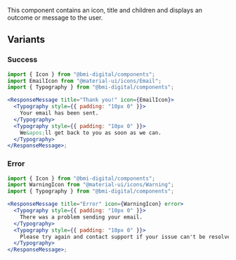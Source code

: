 This component contains an icon, title and children and displays an outcome or message to the user.

## Variants

### Success

```jsx
import { Icon } from "@bmi-digital/components";
import EmailIcon from "@material-ui/icons/Email";
import { Typography } from "@bmi-digital/components";

<ResponseMessage title="Thank you!" icon={EmailIcon}>
  <Typography style={{ padding: "10px 0" }}>
    Your email has been sent.
  </Typography>
  <Typography style={{ padding: "10px 0" }}>
    We&apos;ll get back to you as soon as we can.
  </Typography>
</ResponseMessage>;
```

### Error

```jsx
import { Icon } from "@bmi-digital/components";
import WarningIcon from "@material-ui/icons/Warning";
import { Typography } from "@bmi-digital/components";

<ResponseMessage title="Error" icon={WarningIcon} error>
  <Typography style={{ padding: "10px 0" }}>
    There was a problem sending your email.
  </Typography>
  <Typography style={{ padding: "10px 0" }}>
    Please try again and contact support if your issue can't be resolved.
  </Typography>
</ResponseMessage>;
```
